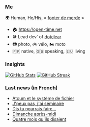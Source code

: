 ### Me

🌍 Human, He/His, « [footer de merde](https://open-time.net/post/2013/07/17/La-veritable-histoire-du-Footer-de-merde-) » 
* 🏠 https://open-time.net 
* 🛠️ Lead dev' of [dotclear](https://git.dotclear.org/dev/dotclear)
* 📷 photo, 🚲 vélo, 🏍️ moto 
* 🇫🇷 native, 🇬🇧 speaking, 🇪🇺 living

### Insights

[![GitHub Stats](https://github-readme-stats.vercel.app/api?username=franck-paul)](https://github.com/franck-paul)
[![GitHub Streak](https://github-readme-streak-stats.herokuapp.com?user=franck-paul)](https://git.io/streak-stats)

### Last news (in French)

<!-- BLOG-POST-LIST:START -->
- [Atoum et le système de fichier](https://open-time.net/post/2023/03/24/Atoum-et-le-systeme-de-fichier)
- [J&#39;peux pas, j&#39;ai séminaire](https://open-time.net/post/2023/03/23/J-peux-pas-j-ai-seminaire)
- [Dis tu pourrais faire…](https://open-time.net/post/2023/03/22/Dis-tu-pourrais-faire)
- [Dimanche après-midi](https://open-time.net/post/2023/03/21/Dimanche-apres-midi)
- [Quatre mois qu&#39;ils disaient](https://open-time.net/post/2023/03/20/Quatre-mois-qu-ils-disaient)
<!-- BLOG-POST-LIST:END -->
